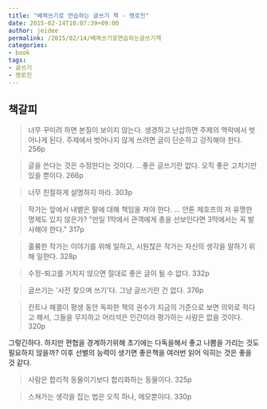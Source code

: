 ```yaml
---
title: "베껴쓰기로 연습하는 글쓰기 책 - 명로진"
date: 2015-02-14T10:07:39+09:00
author: jeidee
permalink: /2015/02/14/베껴쓰기로연습하는글쓰기책
categories:
- book
tags:
- 글쓰기
- 명로진
---
```


## 책갈피

>너무 꾸미려 하면 본질이 보이지 않는다. 생경하고 난삽하면 주제의 맥락에서 벗어나게 된다. 주제에서 벗어나지 않게 쓰려면 글이 단순하고 강직해야 한다. 256p

>글을 쓴다는 것은 수정한다는 것이다.
...좋은 글쓰기란 없다. 오직 좋은 고치기만 있을 뿐이다. 266p

>너무 친절하게 설명하지 마라. 303p

>작가는 앞에서 내뱉은 말에 대해 책임을 져야 한다. ... 안톤 체호프의 저 유명한 명제도 있지 않은가? "만일 1막에서 관객에게 총을 선보인다면 3막에서는 꼭 발사해야 한다." 317p

>훌륭한 작가는 이야기를 위해 일하고, 시원찮은 작가는 자신의 생각을 말하기 위해 일한다. 328p

>수정-퇴고를 거치지 않으면 절대로 좋은 글이 될 수 없다. 332p

>글쓰기는 '사전 찾으며 쓰기'다. 그냥 글쓰기란 건 없다. 376p

>칸트나 헤겔이 평생 동안 독파한 책의 권수가 지금의 기준으로 보면 의외로 적다고 해서, 그들을 무지하고 어리석은 인간이라 평가하는 사람은 없을 것이다. 320p

그렇긴하다. 하지만 편협을 경계하기위해 초기에는 다독을해서 좋고 나쁨을 가리는 것도 필요하지 않을까? 이후 선별의 능력이 생기면 좋은책을 여러번 읽어 익히는 것은 좋을 것 같다.

>사람은 합리적 동물이기보다 합리화하는 동물이다. 325p

>스쳐가는 생각을 잡는 법은 오직 하나, 메모뿐이다. 330p